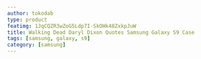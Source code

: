 ```yaml
---
author: tokodab
type: product
featimg: 1JqCQZR3wZoG5Ldp7I-SkOHk48ZxkpJuW
title: Walking Dead Daryl Dixon Quotes Samsung Galaxy S9 Case
tags: [samsung, galaxy, s9]
category: [samsung]
---
```

